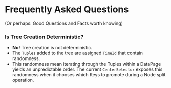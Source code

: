 # Frequently Asked Questions

(Or perhaps: Good Questions and Facts worth knowing)

### Is Tree Creation Deterministic?

- **No!**  Tree creation is not deterministic.
- The `Tuples` added to the tree are assigned `TimeId` that contain randomness.
- This randomness mean iterating through the Tuples within a DataPage yields an unpredictable order. The current
  `CenterSelector` exposes this randomness when it chooses which Keys to promote during a Node split operation.
